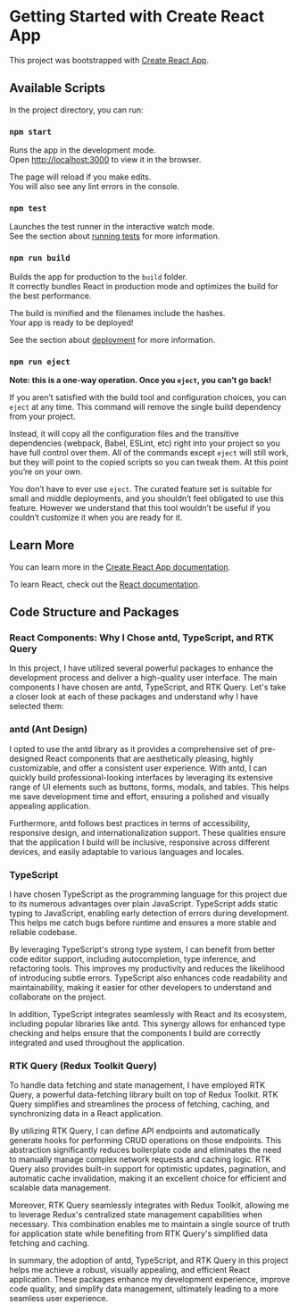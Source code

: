 # Getting Started with Create React App

This project was bootstrapped with [Create React App](https://github.com/facebook/create-react-app).

## Available Scripts

In the project directory, you can run:

### `npm start`

Runs the app in the development mode.\
Open [http://localhost:3000](http://localhost:3000) to view it in the browser.

The page will reload if you make edits.\
You will also see any lint errors in the console.

### `npm test`

Launches the test runner in the interactive watch mode.\
See the section about [running tests](https://facebook.github.io/create-react-app/docs/running-tests) for more information.

### `npm run build`

Builds the app for production to the `build` folder.\
It correctly bundles React in production mode and optimizes the build for the best performance.

The build is minified and the filenames include the hashes.\
Your app is ready to be deployed!

See the section about [deployment](https://facebook.github.io/create-react-app/docs/deployment) for more information.

### `npm run eject`

**Note: this is a one-way operation. Once you `eject`, you can’t go back!**

If you aren’t satisfied with the build tool and configuration choices, you can `eject` at any time. This command will remove the single build dependency from your project.

Instead, it will copy all the configuration files and the transitive dependencies (webpack, Babel, ESLint, etc) right into your project so you have full control over them. All of the commands except `eject` will still work, but they will point to the copied scripts so you can tweak them. At this point you’re on your own.

You don’t have to ever use `eject`. The curated feature set is suitable for small and middle deployments, and you shouldn’t feel obligated to use this feature. However we understand that this tool wouldn’t be useful if you couldn’t customize it when you are ready for it.

## Learn More

You can learn more in the [Create React App documentation](https://facebook.github.io/create-react-app/docs/getting-started).

To learn React, check out the [React documentation](https://reactjs.org/).

## Code Structure and Packages

### React Components: Why I Chose antd, TypeScript, and RTK Query

In this project, I have utilized several powerful packages to enhance the development process and deliver a high-quality user interface. The main components I have chosen are antd, TypeScript, and RTK Query. Let's take a closer look at each of these packages and understand why I have selected them:

### antd (Ant Design)

I opted to use the antd library as it provides a comprehensive set of pre-designed React components that are aesthetically pleasing, highly customizable, and offer a consistent user experience. With antd, I can quickly build professional-looking interfaces by leveraging its extensive range of UI elements such as buttons, forms, modals, and tables. This helps me save development time and effort, ensuring a polished and visually appealing application.

Furthermore, antd follows best practices in terms of accessibility, responsive design, and internationalization support. These qualities ensure that the application I build will be inclusive, responsive across different devices, and easily adaptable to various languages and locales.

### TypeScript

I have chosen TypeScript as the programming language for this project due to its numerous advantages over plain JavaScript. TypeScript adds static typing to JavaScript, enabling early detection of errors during development. This helps me catch bugs before runtime and ensures a more stable and reliable codebase.

By leveraging TypeScript's strong type system, I can benefit from better code editor support, including autocompletion, type inference, and refactoring tools. This improves my productivity and reduces the likelihood of introducing subtle errors. TypeScript also enhances code readability and maintainability, making it easier for other developers to understand and collaborate on the project.

In addition, TypeScript integrates seamlessly with React and its ecosystem, including popular libraries like antd. This synergy allows for enhanced type checking and helps ensure that the components I build are correctly integrated and used throughout the application.

### RTK Query (Redux Toolkit Query)

To handle data fetching and state management, I have employed RTK Query, a powerful data-fetching library built on top of Redux Toolkit. RTK Query simplifies and streamlines the process of fetching, caching, and synchronizing data in a React application.

By utilizing RTK Query, I can define API endpoints and automatically generate hooks for performing CRUD operations on those endpoints. This abstraction significantly reduces boilerplate code and eliminates the need to manually manage complex network requests and caching logic. RTK Query also provides built-in support for optimistic updates, pagination, and automatic cache invalidation, making it an excellent choice for efficient and scalable data management.

Moreover, RTK Query seamlessly integrates with Redux Toolkit, allowing me to leverage Redux's centralized state management capabilities when necessary. This combination enables me to maintain a single source of truth for application state while benefiting from RTK Query's simplified data fetching and caching.

In summary, the adoption of antd, TypeScript, and RTK Query in this project helps me achieve a robust, visually appealing, and efficient React application. These packages enhance my development experience, improve code quality, and simplify data management, ultimately leading to a more seamless user experience.
